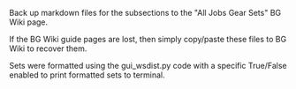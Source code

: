 Back up markdown files for the subsections to the "All Jobs Gear Sets" BG Wiki page.

If the BG Wiki guide pages are lost, then simply copy/paste these files to BG Wiki to recover them.

Sets were formatted using the gui_wsdist.py code with a specific True/False enabled to print formatted sets to terminal.

